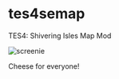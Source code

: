 # tes4semap
TES4: Shivering Isles Map Mod


![screenie](https://github.com/Metallicow/tes4semap/master/tes4semap.png)

Cheese for everyone!
